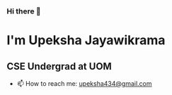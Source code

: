 ### Hi there 👋

# I'm Upeksha Jayawikrama
## CSE Undergrad at UOM

- 📫 How to reach me: upeksha434@gmail.com
